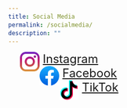```yaml
---
title: Social Media
permalink: /socialmedia/
description: ""
---
```

<ul>
	<li style ="list-style-type: none;"><img src="/images/instagram.png" style="width: 40px; height: 40px; float: left" /><font size=5>&nbsp;<a href="https://www.instagram.com/sacps.official/">Instagram</a>
	<li style ="list-style-type: none;"><img src="/images/facebookicon.png" style="width: 40px; height: 40px; float: left" />&nbsp;<a href="https://www.facebook.com/SACPS.OFFICIAL">Facebook</a>
	<li style ="list-style-type: none;"><img src="/images/tiktok.png" style="width: 40px; height: 40px; float: left" />&nbsp;<a href="https://www.tiktok.com/@sacps.official">TikTok</a></li>
		</ul>
</ul>